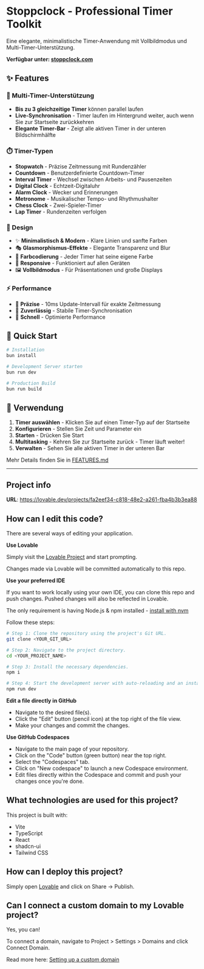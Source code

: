 # Stoppclock - Professional Timer Toolkit

Eine elegante, minimalistische Timer-Anwendung mit Vollbildmodus und Multi-Timer-Unterstützung.

**Verfügbar unter: [stoppclock.com](https://stoppclock.com)**

## ✨ Features

### 🎯 Multi-Timer-Unterstützung

- **Bis zu 3 gleichzeitige Timer** können parallel laufen
- **Live-Synchronisation** - Timer laufen im Hintergrund weiter, auch wenn Sie zur Startseite zurückkehren
- **Elegante Timer-Bar** - Zeigt alle aktiven Timer in der unteren Bildschirmhälfte

### ⏱️ Timer-Typen

- **Stopwatch** - Präzise Zeitmessung mit Rundenzähler
- **Countdown** - Benutzerdefinierte Countdown-Timer
- **Interval Timer** - Wechsel zwischen Arbeits- und Pausenzeiten
- **Digital Clock** - Echtzeit-Digitaluhr
- **Alarm Clock** - Wecker und Erinnerungen
- **Metronome** - Musikalischer Tempo- und Rhythmushalter
- **Chess Clock** - Zwei-Spieler-Timer
- **Lap Timer** - Rundenzeiten verfolgen

### 🎨 Design

- ✨ **Minimalistisch & Modern** - Klare Linien und sanfte Farben
- 🎭 **Glasmorphismus-Effekte** - Elegante Transparenz und Blur
- 🌈 **Farbcodierung** - Jeder Timer hat seine eigene Farbe
- 📱 **Responsive** - Funktioniert auf allen Geräten
- 🖼️ **Vollbildmodus** - Für Präsentationen und große Displays

### ⚡ Performance

- 🎯 **Präzise** - 10ms Update-Intervall für exakte Zeitmessung
- 💪 **Zuverlässig** - Stabile Timer-Synchronisation
- 🚀 **Schnell** - Optimierte Performance

## 🚀 Quick Start

```bash
# Installation
bun install

# Development Server starten
bun run dev

# Production Build
bun run build
```

## 📖 Verwendung

1. **Timer auswählen** - Klicken Sie auf einen Timer-Typ auf der Startseite
2. **Konfigurieren** - Stellen Sie Zeit und Parameter ein
3. **Starten** - Drücken Sie Start
4. **Multitasking** - Kehren Sie zur Startseite zurück - Timer läuft weiter!
5. **Verwalten** - Sehen Sie alle aktiven Timer in der unteren Bar

Mehr Details finden Sie in [FEATURES.md](./FEATURES.md)

---

## Project info

**URL**: https://lovable.dev/projects/fa2eef34-c818-48e2-a261-fba4b3b3ea88

## How can I edit this code?

There are several ways of editing your application.

**Use Lovable**

Simply visit the [Lovable Project](https://lovable.dev/projects/fa2eef34-c818-48e2-a261-fba4b3b3ea88) and start prompting.

Changes made via Lovable will be committed automatically to this repo.

**Use your preferred IDE**

If you want to work locally using your own IDE, you can clone this repo and push changes. Pushed changes will also be reflected in Lovable.

The only requirement is having Node.js & npm installed - [install with nvm](https://github.com/nvm-sh/nvm#installing-and-updating)

Follow these steps:

```sh
# Step 1: Clone the repository using the project's Git URL.
git clone <YOUR_GIT_URL>

# Step 2: Navigate to the project directory.
cd <YOUR_PROJECT_NAME>

# Step 3: Install the necessary dependencies.
npm i

# Step 4: Start the development server with auto-reloading and an instant preview.
npm run dev
```

**Edit a file directly in GitHub**

- Navigate to the desired file(s).
- Click the "Edit" button (pencil icon) at the top right of the file view.
- Make your changes and commit the changes.

**Use GitHub Codespaces**

- Navigate to the main page of your repository.
- Click on the "Code" button (green button) near the top right.
- Select the "Codespaces" tab.
- Click on "New codespace" to launch a new Codespace environment.
- Edit files directly within the Codespace and commit and push your changes once you're done.

## What technologies are used for this project?

This project is built with:

- Vite
- TypeScript
- React
- shadcn-ui
- Tailwind CSS

## How can I deploy this project?

Simply open [Lovable](https://lovable.dev/projects/fa2eef34-c818-48e2-a261-fba4b3b3ea88) and click on Share -> Publish.

## Can I connect a custom domain to my Lovable project?

Yes, you can!

To connect a domain, navigate to Project > Settings > Domains and click Connect Domain.

Read more here: [Setting up a custom domain](https://docs.lovable.dev/features/custom-domain#custom-domain)

```

```
